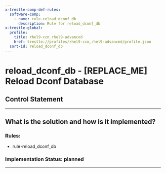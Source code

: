 ```yaml
---
x-trestle-comp-def-rules:
  software-comp:
    - name: rule-reload_dconf_db
      description: Rule for reload_dconf_db
x-trestle-global:
  profile:
    title: rhel9-ccn_rhel9-advanced
    href: trestle://profiles/rhel9-ccn_rhel9-advanced/profile.json
  sort-id: reload_dconf_db
---
```


# reload_dconf_db - \[REPLACE_ME\] Reload Dconf Database

## Control Statement

______________________________________________________________________

## What is the solution and how is it implemented?

<!-- For implementation status enter one of: implemented, partial, planned, alternative, not-applicable -->

<!-- Note that the list of rules under ### Rules: is read-only and changes will not be captured after assembly to JSON -->

<!-- Add control implementation description here for control: reload_dconf_db -->

### Rules:

  - rule-reload_dconf_db

### Implementation Status: planned

______________________________________________________________________

